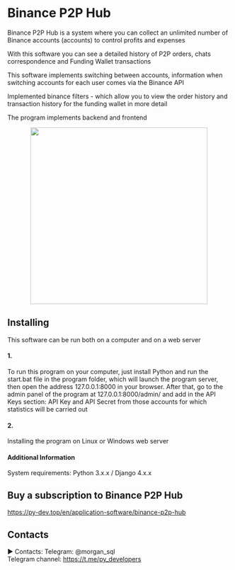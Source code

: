 # Binance P2P Hub
Binance P2P Hub is a system where you can collect an unlimited number of Binance accounts (accounts) to control profits and expenses

With this software you can see a detailed history of P2P orders, chats correspondence and Funding Wallet transactions

This software implements switching between accounts, information when switching accounts for each user comes via the Binance API

Implemented binance filters - which allow you to view the order history and transaction history for the funding wallet in more detail

The program implements backend and frontend
<p align="center"><img width="400" src="https://py-dev.top/components/com_jshopping/files/img_products/full_thumb_ex650_p2p_hub.png"></p>

## Installing
This software can be run both on a computer and on a web server
#### 1.
To run this program on your computer, just install Python and run the start.bat file in the program folder, which will launch the program server, then open the address 127.0.0.1:8000 in your browser. After that, go to the admin panel of the program at 127.0.0.1:8000/admin/ and add in the API Keys section: API Key and API Secret from those accounts for which statistics will be carried out
#### 2.
Installing the program on Linux or Windows web server


#### Additional Information
System requirements:  Python 3.x.x / Django 4.x.x

## Buy a subscription to Binance P2P Hub
https://py-dev.top/en/application-software/binance-p2p-hub

## Contacts
► Contacts:
Telegram: @morgan_sql<br>
Telegram channel:   https://t.me/py_developers
